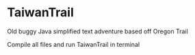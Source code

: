 # TaiwanTrail
Old buggy Java simplified text adventure based off Oregon Trail

Compile all files and run TaiwanTrail in terminal
